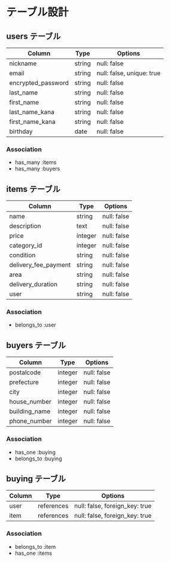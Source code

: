# テーブル設計

## users テーブル

| Column               | Type   | Options     |
| ------------------   | ------ | ----------- |
| nickname             | string | null: false |
| email                | string | null: false, unique: true |
| encrypted_password   | string | null: false |
| last_name            | string | null: false |
| first_name           | string | null: false |
| last_name_kana       | string | null: false |
| first_name_kana      | string | null: false |
| birthday             | date   | null: false |

### Association

- has_many :items
- has_many :buyers

## items テーブル

| Column               | Type    | Options     |
| ------               | ------  | ----------- |
| name                 | string  | null: false |
| description          | text    | null: false |
| price                | integer | null: false |
| category_id          | integer | null: false |
| condition            | string  | null: false |
| delivery_fee_payment | string  | null: false |
| area                 | string  | null: false |
| delivery_duration    | string  | null: false |
| user                 | string  | null: false | 


### Association


- belongs_to :user


## buyers テーブル
     
| Column       | Type   | Options     |
| ------       | -------| --------    |
|postalcode    |integer | null: false |
|prefecture    |integer | null: false |
|city          |integer | null: false |
|house_number  |integer | null: false |
|building_name |integer | null: false |
|phone_number  |integer | null: false |



### Association
- has_one  :buying
- belongs_to :buying

## buying テーブル

| Column  | Type       | Options                        |
| ------- | ---------- | ------------------------------ |
| user    | references | null: false, foreign_key: true |
| item    | references | null: false, foreign_key: true |

### Association

- belongs_to :item
- has_one :items